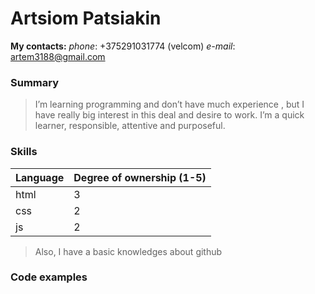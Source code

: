 # Artsiom Patsiakin

**My contacts:**
*phone*: +375291031774 (velcom)
*e-mail*: artem3188@gmail.com

### Summary

>I’m learning programming and don’t have much experience ,  but I have really big interest in this deal  and desire to work. I’m a quick learner, responsible, attentive and purposeful.

### Skills

| Language | Degree of ownership (1-5) |
| --- | --- |
| html | 3 |
| css | 2 |
| js | 2 |

>Also, I have a basic knowledges about github

### Code examples
